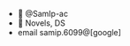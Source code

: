 - 👋 @SamIp-ac
- 👀 Novels, DS
- email samip.6099@[google]

<!---
SamIp-ac/SamIp-ac is a ✨ special ✨ repository because its `README.md` (this file) appears on your GitHub profile.
You can click the Preview link to take a look at your changes.
--->
